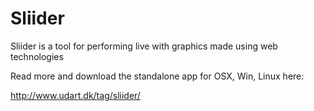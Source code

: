 Sliider
=======

Sliider is a tool for performing live with graphics made using web technologies

Read more and download the standalone app for OSX, Win, Linux here:

http://www.udart.dk/tag/sliider/

